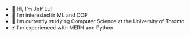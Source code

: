 - 👋 Hi, I’m Jeff Lu!
- 👀 I’m interested in ML and OOP
- 🌱 I’m currently studying Computer Science at the University of Toronto
- ⚡ I'm experienced with MERN and Python

<!---
Jeff15321/Jeff15321 is a ✨ special ✨ repository because its `README.md` (this file) appears on your GitHub profile.
You can click the Preview link to take a look at your changes.
--->
